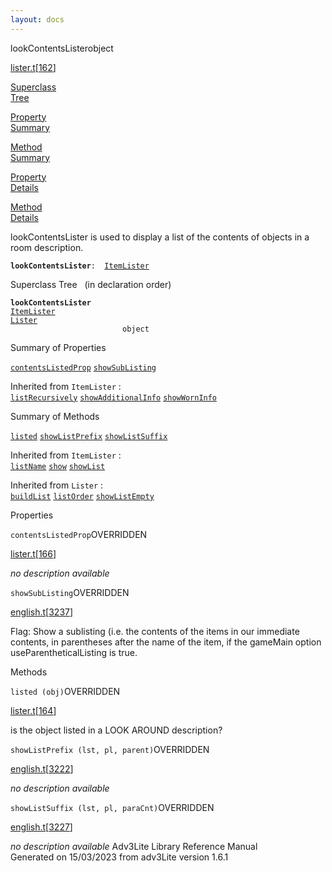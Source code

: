 ```yaml
---
layout: docs
---
```

<span class="title">lookContentsLister</span><span class="type">object</span>

[lister.t](../file/lister.t.html)\[[162](../source/lister.t.html#162)\]

[Superclass  
Tree](#_SuperClassTree_)

[Property  
Summary](#_PropSummary_)

[Method  
Summary](#_MethodSummary_)

[Property  
Details](#_Properties_)

[Method  
Details](#_Methods_)



lookContentsLister is used to display a list of the contents of objects
in a room description.

**`lookContentsLister`**` :   `[`ItemLister`](../object/ItemLister.html)



<span id="_SuperClassTree_"></span>



<span class="hdln">Superclass Tree</span>   (in declaration order)



**`lookContentsLister`**  
[`ItemLister`](../object/ItemLister.html)  
[`Lister`](../object/Lister.html)  
`                         object`  
<span id="_PropSummary_"></span>



<span class="hdln">Summary of Properties</span>  



[`contentsListedProp`](#contentsListedProp) [`showSubListing`](#showSubListing)

Inherited from `ItemLister` :  
[`listRecursively`](../object/ItemLister.html#listRecursively) [`showAdditionalInfo`](../object/ItemLister.html#showAdditionalInfo) [`showWornInfo`](../object/ItemLister.html#showWornInfo)



<span id="_MethodSummary_"></span>



<span class="hdln">Summary of Methods</span>  



[`listed`](#listed) [`showListPrefix`](#showListPrefix) [`showListSuffix`](#showListSuffix)

Inherited from `ItemLister` :  
[`listName`](../object/ItemLister.html#listName) [`show`](../object/ItemLister.html#show) [`showList`](../object/ItemLister.html#showList)

Inherited from `Lister` :  
[`buildList`](../object/Lister.html#buildList) [`listOrder`](../object/Lister.html#listOrder) [`showListEmpty`](../object/Lister.html#showListEmpty)

<span id="_Properties_"></span>



<span class="hdln">Properties</span>  



<span id="contentsListedProp"></span>

`contentsListedProp`<span class="rem">OVERRIDDEN</span>

[lister.t](../file/lister.t.html)\[[166](../source/lister.t.html#166)\]



*no description available*



<span id="showSubListing"></span>

`showSubListing`<span class="rem">OVERRIDDEN</span>

[english.t](../file/english.t.html)\[[3237](../source/english.t.html#3237)\]



Flag: Show a sublisting (i.e. the contents of the items in our immediate
contents, in parentheses after the name of the item, if the gameMain
option useParentheticalListing is true.



<span id="_Methods_"></span>



<span class="hdln">Methods</span>  



<span id="listed"></span>

`listed (obj)`<span class="rem">OVERRIDDEN</span>

[lister.t](../file/lister.t.html)\[[164](../source/lister.t.html#164)\]



is the object listed in a LOOK AROUND description?



<span id="showListPrefix"></span>

`showListPrefix (lst, pl, parent)`<span class="rem">OVERRIDDEN</span>

[english.t](../file/english.t.html)\[[3222](../source/english.t.html#3222)\]



*no description available*



<span id="showListSuffix"></span>

`showListSuffix (lst, pl, paraCnt)`<span class="rem">OVERRIDDEN</span>

[english.t](../file/english.t.html)\[[3227](../source/english.t.html#3227)\]



*no description available*
Adv3Lite Library Reference Manual  
Generated on 15/03/2023 from adv3Lite version 1.6.1


